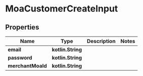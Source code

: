 
# MoaCustomerCreateInput

## Properties
Name | Type | Description | Notes
------------ | ------------- | ------------- | -------------
**email** | **kotlin.String** |  | 
**password** | **kotlin.String** |  | 
**merchantMoaId** | **kotlin.String** |  | 



